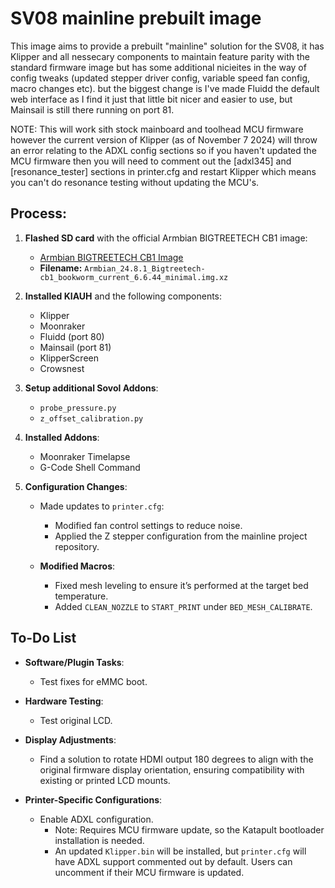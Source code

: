 # SV08 mainline prebuilt image

This image aims to provide a prebuilt "mainline" solution for the SV08, it has Klipper and all nessecary components to maintain feature parity with the standard firmware image but has some additional nicieites in the way of config tweaks (updated stepper driver config, variable speed fan config, macro changes etc). but the biggest change is I've made Fluidd the default web interface as I find it just that little bit nicer and easier to use, but Mainsail is still there running on port 81.

NOTE: This will work sith stock mainboard and toolhead MCU firmware however the current version of Klipper (as of November 7 2024) will throw an error relating to the ADXL config sections so if you haven't updated the MCU firmware then you will need to comment out the [adxl345] and [resonance_tester] sections in printer.cfg and restart Klipper which means you can't do resonance testing without updating the MCU's.

## Process:

1. **Flashed SD card** with the official Armbian BIGTREETECH CB1 image:
   - [Armbian BIGTREETECH CB1 Image](https://www.armbian.com/bigtreetech-cb1/)
   - **Filename:** `Armbian_24.8.1_Bigtreetech-cb1_bookworm_current_6.6.44_minimal.img.xz`

2. **Installed KIAUH** and the following components:
   - Klipper
   - Moonraker
   - Fluidd (port 80)
   - Mainsail (port 81)
   - KlipperScreen
   - Crowsnest

3. **Setup additional Sovol Addons**:
   - `probe_pressure.py`
   - `z_offset_calibration.py`

4. **Installed Addons**:
   - Moonraker Timelapse
   - G-Code Shell Command

5. **Configuration Changes**:
   - Made updates to `printer.cfg`:
     - Modified fan control settings to reduce noise.
     - Applied the Z stepper configuration from the mainline project repository.
   
   - **Modified Macros**:
     - Fixed mesh leveling to ensure it’s performed at the target bed temperature.
     - Added `CLEAN_NOZZLE` to `START_PRINT` under `BED_MESH_CALIBRATE`.

## To-Do List

- **Software/Plugin Tasks**:
  - Test fixes for eMMC boot.
  
- **Hardware Testing**:
  - Test original LCD.
  
- **Display Adjustments**:
  - Find a solution to rotate HDMI output 180 degrees to align with the original firmware display orientation, ensuring compatibility with existing or printed LCD mounts.

- **Printer-Specific Configurations**:
  - Enable ADXL configuration. 
    - Note: Requires MCU firmware update, so the Katapult bootloader installation is needed.
    - An updated `Klipper.bin` will be installed, but `printer.cfg` will have ADXL support commented out by default. Users can uncomment if their MCU firmware is updated.

